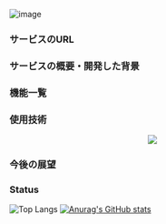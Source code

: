 ![image](https://github.com/yamanaka-kazuki/poke-silhouette-quiz/assets/117835118/bd0ebd66-e80d-4bd9-a20e-d07bf0c1f77b)

### サービスのURL

### サービスの概要・開発した背景

### 機能一覧

### 使用技術
<p align="center">
  <a href="https://skillicons.dev">
    <img src="https://skillicons.dev/icons?i=git,github,figma,react,tailwind,html,css,js,ts" />
  </a>
</p>

### 今後の展望



### Status
![Top Langs](https://github-readme-stats.vercel.app/api/top-langs/?username=yamanaka-kazuki&layout=compact)
[![Anurag's GitHub stats](https://github-readme-stats.vercel.app/api?username=yamanaka-kazuki)](https://github.com/anuraghazra/github-readme-stats)
